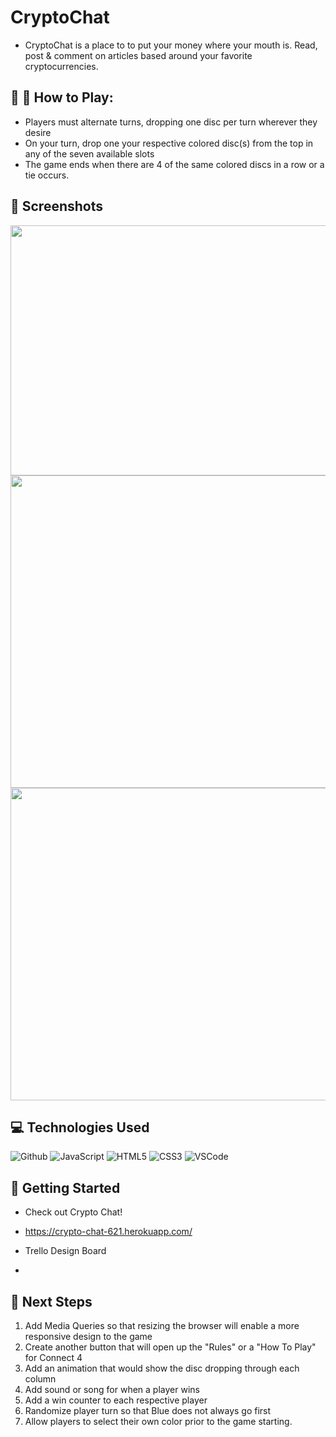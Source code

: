 # CryptoChat

* CryptoChat is a place to to put your money where your mouth is. Read, post & comment on articles based around your favorite cryptocurrencies.

## :red_circle: :large_blue_circle: How to Play: 
* Players must alternate turns, dropping one disc per turn wherever they desire
* On your turn, drop one your respective colored disc(s) from the top in any of the seven available slots
* The game ends when there are 4 of the same colored discs in a row or a tie occurs.

## :camera_flash: Screenshots


<img src="https://i.imgur.com/n4Lrzy8.png"   width="650px" height="400px"/>

<img src="https://i.imgur.com/jIC3YN3.png"   width="650px" height="500px"/>

<img src="https://i.imgur.com/IwH6SBn.png"   width="650px" height="500px"/>

## :computer: Technologies Used

![Github](https://img.shields.io/badge/-GitHub-333?style=flat&logo=github)
![JavaScript](https://img.shields.io/badge/-JavaScript-333?style=flat&logo=javascript) 
![HTML5](https://img.shields.io/badge/-HTML5-333?style=flat&logo=html5)
![CSS3](https://img.shields.io/badge/-CSS-333?style=flat&logo=css3)
![VSCode](https://img.shields.io/badge/-VS_Code-333?style=flat&logo=visualstudio)

## :diamond_shape_with_a_dot_inside: Getting Started

* Check out Crypto Chat!
* https://crypto-chat-621.herokuapp.com/

* Trello Design Board
* 

## :seedling: Next Steps

1. Add Media Queries so that resizing the browser will enable a more responsive design to the game
2. Create another button that will open up the "Rules" or a "How To Play" for Connect 4
3. Add an animation that would show the disc dropping through each column
4. Add sound or song for when a player wins
5. Add a win counter to each respective player
6. Randomize player turn so that Blue does not always go first
7. Allow players to select their own color prior to the game starting.